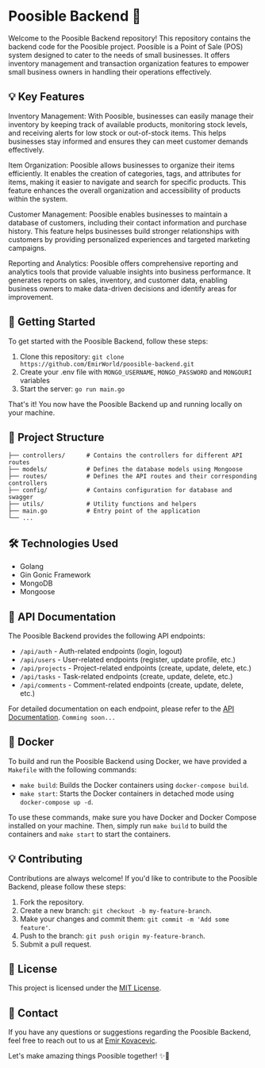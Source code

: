 # Poosible Backend 🌟

Welcome to the Poosible Backend repository! This repository contains the backend code for the Poosible project. Poosible is a Point of Sale (POS) system designed to cater to the needs of small businesses. It offers inventory management and transaction organization features to empower small business owners in handling their operations effectively.

## 💡 Key Features

Inventory Management: With Poosible, businesses can easily manage their inventory by keeping track of available products, monitoring stock levels, and receiving alerts for low stock or out-of-stock items. This helps businesses stay informed and ensures they can meet customer demands effectively.

Item Organization: Poosible allows businesses to organize their items efficiently. It enables the creation of categories, tags, and attributes for items, making it easier to navigate and search for specific products. This feature enhances the overall organization and accessibility of products within the system.

Customer Management: Poosible enables businesses to maintain a database of customers, including their contact information and purchase history. This feature helps businesses build stronger relationships with customers by providing personalized experiences and targeted marketing campaigns.

Reporting and Analytics: Poosible offers comprehensive reporting and analytics tools that provide valuable insights into business performance. It generates reports on sales, inventory, and customer data, enabling business owners to make data-driven decisions and identify areas for improvement.

## 🚀 Getting Started

To get started with the Poosible Backend, follow these steps:

1. Clone this repository: `git clone https://github.com/EmirWorld/poosible-backend.git`
2. Create your .env file with `MONGO_USERNAME`, `MONGO_PASSWORD` and `MONGOURI` variables
4. Start the server: `go run main.go`

That's it! You now have the Poosible Backend up and running locally on your machine.

## 📁 Project Structure

```
├── controllers/      # Contains the controllers for different API routes
├── models/           # Defines the database models using Mongoose
├── routes/           # Defines the API routes and their corresponding controllers
├── config/           # Contains configuration for database and swagger
├── utils/            # Utility functions and helpers
├── main.go           # Entry point of the application
└── ...
```

## 🛠️ Technologies Used

- Golang
- Gin Gonic Framework
- MongoDB
- Mongoose

## 📝 API Documentation

The Poosible Backend provides the following API endpoints:
- `/api/auth` - Auth-related endpoints (login, logout)
- `/api/users` - User-related endpoints (register, update profile, etc.)
- `/api/projects` - Project-related endpoints (create, update, delete, etc.)
- `/api/tasks` - Task-related endpoints (create, update, delete, etc.)
- `/api/comments` - Comment-related endpoints (create, update, delete, etc.)

For detailed documentation on each endpoint, please refer to the [API Documentation](API_DOCUMENTATION.md). `Comming soon...`

## 🐳 Docker

To build and run the Poosible Backend using Docker, we have provided a `Makefile` with the following commands:

- `make build`: Builds the Docker containers using `docker-compose build`.
- `make start`: Starts the Docker containers in detached mode using `docker-compose up -d`.

To use these commands, make sure you have Docker and Docker Compose installed on your machine. Then, simply run `make build` to build the containers and `make start` to start the containers.

## 💡 Contributing

Contributions are always welcome! If you'd like to contribute to the Poosible Backend, please follow these steps:

1. Fork the repository.
2. Create a new branch: `git checkout -b my-feature-branch`.
3. Make your changes and commit them: `git commit -m 'Add some feature'`.
4. Push to the branch: `git push origin my-feature-branch`.
5. Submit a pull request.

## 📄 License

This project is licensed under the [MIT License](LICENSE).

## 📧 Contact

If you have any questions or suggestions regarding the Poosible Backend, feel free to reach out to us at [Emir Kovacevic](mailto:emirkovacevic@protonmail.com).

Let's make amazing things Poosible together! ✨🙌
